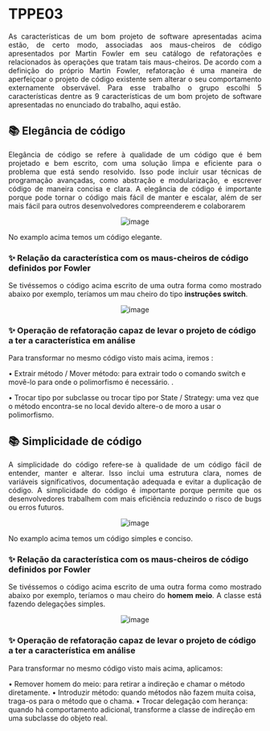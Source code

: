 # TPPE03

<p align="justify">As características de um bom projeto de software apresentadas acima estão, de certo modo, associadas aos maus-cheiros de código apresentados por Martin Fowler em seu catálogo de refatorações e relacionados às operações que tratam tais maus-cheiros. De acordo com a definição do próprio Martin Fowler, refatoração é uma maneira de aperfeiçoar o projeto de código existente sem alterar o seu comportamento externamente observável. Para esse trabalho o grupo escolhi 5 características dentre as 9 características de um bom projeto de software apresentadas no enunciado do trabalho, aqui estão.</p>

## 📚 Elegância de código

<p align="justify">Elegância de código se refere à qualidade de um código que é bem projetado e bem escrito, com uma solução limpa e eficiente para o problema que está sendo resolvido. Isso pode incluir usar técnicas de programação avançadas, como abstração e modularização, e escrever código de maneira concisa e clara. A elegância de código é importante porque pode tornar o código mais fácil de manter e escalar, além de ser mais fácil para outros desenvolvedores compreenderem e colaborarem</p>

<p align="center"><img alt="image" src="https://user-images.githubusercontent.com/117123731/217138266-b1d70b55-d5fe-49fc-8f1a-ceccf523b822.png"></p>

<p align="justify">No examplo acima temos um código elegante.</p>

### ✨ Relação da característica com os maus-cheiros de código definidos por Fowler
<p align="justify">Se tivéssemos o código acima escrito de uma outra forma como mostrado abaixo por exemplo, teríamos um mau cheiro do tipo <b>instruções switch</b>.</p>

<p align="center"><img alt="image" src="https://user-images.githubusercontent.com/117123731/217138561-0f7cb008-2d51-4fc4-bf7e-addf627d7974.png"></p>

### ✨ Operação de refatoração capaz de levar o projeto de código a ter a característica em análise
<p align="justify">Para transformar no mesmo código visto mais acima, iremos :</p>

• Extrair método / Mover método: para extrair todo o comando switch e movê-lo para onde o polimorfismo é necessário. . 

• Trocar tipo por subclasse ou trocar tipo por State / Strategy: uma vez que o método encontra-se no local devido altere-o de moro a usar o polimorfismo. 

## 📚 Simplicidade de código

<p align="justify">A simplicidade do código refere-se à qualidade de um código fácil de entender, manter e alterar. Isso inclui uma estrutura clara, nomes de variáveis ​​significativos, documentação adequada e evitar a duplicação de código. A simplicidade do código é importante porque permite que os desenvolvedores trabalhem com mais eficiência reduzindo o risco de bugs ou erros futuros.</p>

<p align="center"><img alt="image" src="https://user-images.githubusercontent.com/117123731/217139134-a437e150-35ba-493d-8721-0179b4917453.png"></p>

<p align="justify">No examplo acima temos um código simples e conciso.</p>

### ✨ Relação da característica com os maus-cheiros de código definidos por Fowler
<p align="justify">Se tivéssemos o código acima escrito de uma outra forma como mostrado abaixo por exemplo, teríamos o mau cheiro do <b>homem meio</b>. A classe está fazendo delegações simples.</p>

<p align="center"><img alt="image" src="https://user-images.githubusercontent.com/117123731/217139436-c2920be0-4cb2-4853-ad05-24741add7cb4.png"></p>


### ✨ Operação de refatoração capaz de levar o projeto de código a ter a característica em análise
<p align="justify">Para transformar no mesmo código visto mais acima, aplicamos:</p>

• Remover homem do meio: para retirar a indireção e chamar o método diretamente.
• Introduzir método: quando métodos não fazem muita coisa, traga-os para o método que o chama. 
• Trocar delegação com herança: quando há comportamento adicional, transforme a classe de indireção em uma subclasse do objeto real. 

